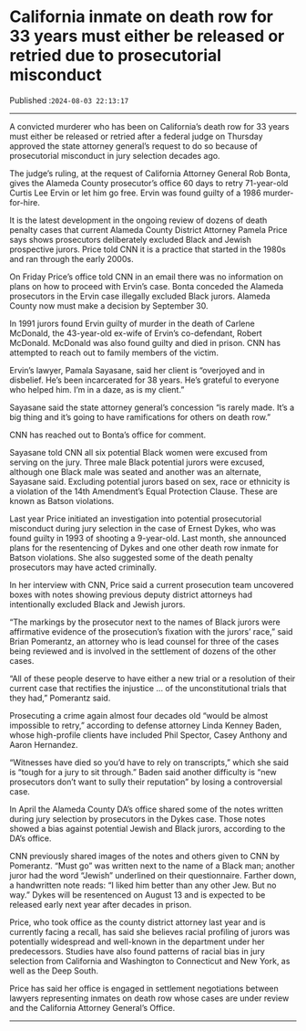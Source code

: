 # California inmate on death row for 33 years must either be released or retried due to prosecutorial misconduct

Published :`2024-08-03 22:13:17`

---

A convicted murderer who has been on California’s death row for 33 years must either be released or retried after a federal judge on Thursday approved the state attorney general’s request to do so because of prosecutorial misconduct in jury selection decades ago.

The judge’s ruling, at the request of California Attorney General Rob Bonta, gives the Alameda County prosecutor’s office 60 days to retry 71-year-old Curtis Lee Ervin or let him go free. Ervin was found guilty of a 1986 murder-for-hire.

It is the latest development in the ongoing review of dozens of death penalty cases that current Alameda County District Attorney Pamela Price says shows prosecutors deliberately excluded Black and Jewish prospective jurors. Price told CNN it is a practice that started in the 1980s and ran through the early 2000s.

On Friday Price’s office told CNN in an email there was no information on plans on how to proceed with Ervin’s case. Bonta conceded the Alameda prosecutors in the Ervin case illegally excluded Black jurors. Alameda County now must make a decision by September 30.

In 1991 jurors found Ervin guilty of murder in the death of Carlene McDonald, the 43-year-old ex-wife of Ervin’s co-defendant, Robert McDonald. McDonald was also found guilty and died in prison. CNN has attempted to reach out to family members of the victim.

Ervin’s lawyer, Pamala Sayasane, said her client is “overjoyed and in disbelief. He’s been incarcerated for 38 years. He’s grateful to everyone who helped him. I’m in a daze, as is my client.”

Sayasane said the state attorney general’s concession “is rarely made. It’s a big thing and it’s going to have ramifications for others on death row.”

CNN has reached out to Bonta’s office for comment.

Sayasane told CNN all six potential Black women were excused from serving on the jury. Three male Black potential jurors were excused, although one Black male was seated and another was an alternate, Sayasane said. Excluding potential jurors based on sex, race or ethnicity is a violation of the 14th Amendment’s Equal Protection Clause. These are known as Batson violations.

Last year Price initiated an investigation into potential prosecutorial misconduct during jury selection in the case of Ernest Dykes, who was found guilty in 1993 of shooting a 9-year-old. Last month, she announced plans for the resentencing of Dykes and one other death row inmate for Batson violations. She also suggested some of the death penalty prosecutors may have acted criminally.

In her interview with CNN, Price said a current prosecution team uncovered boxes with notes showing previous deputy district attorneys had intentionally excluded Black and Jewish jurors.

“The markings by the prosecutor next to the names of Black jurors were affirmative evidence of the prosecution’s fixation with the jurors’ race,” said Brian Pomerantz, an attorney who is lead counsel for three of the cases being reviewed and is involved in the settlement of dozens of the other cases.

“All of these people deserve to have either a new trial or a resolution of their current case that rectifies the injustice … of the unconstitutional trials that they had,” Pomerantz said.

Prosecuting a crime again almost four decades old “would be almost impossible to retry,” according to defense attorney Linda Kenney Baden, whose high-profile clients have included Phil Spector, Casey Anthony and Aaron Hernandez.

“Witnesses have died so you’d have to rely on transcripts,” which she said is “tough for a jury to sit through.” Baden said another difficulty is “new prosecutors don’t want to sully their reputation” by losing a controversial case.

In April the Alameda County DA’s office shared some of the notes written during jury selection by prosecutors in the Dykes case. Those notes showed a bias against potential Jewish and Black jurors, according to the DA’s office.

CNN previously shared images of the notes and others given to CNN by Pomerantz. “Must go” was written next to the name of a Black man; another juror had the word “Jewish” underlined on their questionnaire. Farther down, a handwritten note reads: “I liked him better than any other Jew. But no way.” Dykes will be resentenced on August 13 and is expected to be released early next year after decades in prison.

Price, who took office as the county district attorney last year and is currently facing a recall, has said she believes racial profiling of jurors was potentially widespread and well-known in the department under her predecessors. Studies have also found patterns of racial bias in jury selection from California and Washington to Connecticut and New York, as well as the Deep South.

Price has said her office is engaged in settlement negotiations between lawyers representing inmates on death row whose cases are under review and the California Attorney General’s Office.

---

